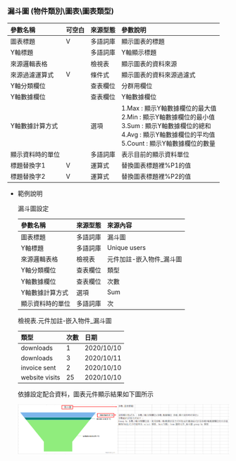 ### <div id="chart-funnelchart">漏斗圖 <path>(物件類別\圖表\圖表類型)</div>

| 參數名稱        | 可空白	  	  | 來源型態	   | 參數說明	    |
|:------------- |:------------- |:------------- |:------------- |
| 圖表標題	| V	| 多語詞庫	| 顯示圖表的標題| 
| Y軸標題	| 	| 多語詞庫	| Y軸顯示標題| 
| 來源邏輯表格	| 	| 檢視表	| 顯示圖表的資料來源| 
| 來源過濾運算式	| V	| 條件式	| 顯示圖表的資料來源過濾式| 
| Y軸分類欄位		| | 查表欄位	| 分群用欄位| 
| Y軸數據欄位		| | 查表欄位	| Y軸數據欄位| 
| Y軸數據計算方式	| 	| 選項	| 1.Max : 顯示Y軸數據欄位的最大值<br>2.Min : 顯示Y軸數據欄位的最小值<br>3.Sum : 顯示Y軸數據欄位的總和<br>4.Avg : 顯示Y軸數據欄位的平均值<br>5.Count : 顯示Y軸數據欄位的數量| 
| 顯示資料時的單位	| 	| 多語詞庫	| 表示目前的顯示資料單位| 
| 標題替換字1	| V	| 運算式	| 替換圖表標題裡%P1的值| 
| 標題替換字2	| V	| 運算式	| 替換圖表標題裡%P2的值| 



* 範例說明

    漏斗圖設定

    | 參數名稱	| 來源型態	| 來源內容| 
    |:------------- |:------------- |:------------- |
    | 圖表標題	| 多語詞庫	| 漏斗圖| 
    | Y軸標題		| 多語詞庫	| Unique users| 
    | 來源邏輯表格	| 檢視表	| 元件加註-嵌入物件_漏斗圖| 
    | Y軸分類欄位		| 查表欄位	| 類型| 
    | Y軸數據欄位		| 查表欄位	| 次數| 
    | Y軸數據計算方式		| 選項	| Sum| 
    | 顯示資料時的單位	| 多語詞庫	| 次| 

    檢視表.元件加註-嵌入物件_漏斗圖

    | 類型	| 次數	| 日期
    |:------------- |:------------- |:------------- |
    | downloads	| 1	| 2020/10/10 |
    | downloads	| 3	| 2020/10/11 |
    | invoice sent	| 2	| 2020/10/10 |
    | website visits| 25	| 2020/10/10 |

    依據設定配合資料，圖表元件顯示結果如下圖所示

    ![Alt funnelchart1](./img/funnelchart1.png)